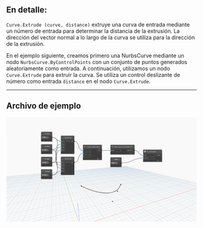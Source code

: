 ## En detalle:
`Curve.Extrude (curve, distance)` extruye una curva de entrada mediante un número de entrada para determinar la distancia de la extrusión. La dirección del vector normal a lo largo de la curva se utiliza para la dirección de la extrusión.

En el ejemplo siguiente, creamos primero una NurbsCurve mediante un nodo `NurbsCurve.ByControlPoints` con un conjunto de puntos generados aleatoriamente como entrada. A continuación, utilizamos un nodo `Curve.Extrude` para extruir la curva. Se utiliza un control deslizante de número como entrada `distance` en el nodo `Curve.Extrude`.
___
## Archivo de ejemplo

![Curve.Extrude(curve, distance)](./Autodesk.DesignScript.Geometry.Curve.Extrude(curve,%20distance)_img.jpg)
